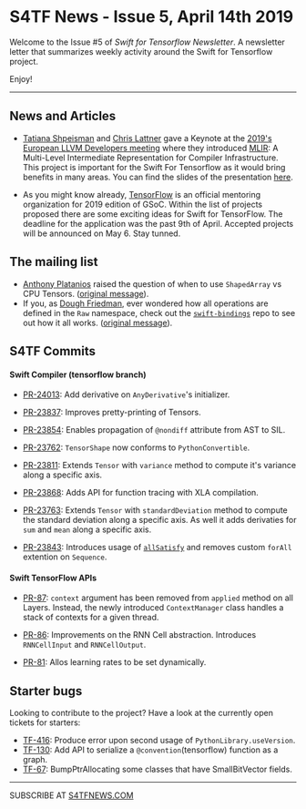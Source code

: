 S4TF News - Issue 5, April 14th 2019
===================

Welcome to the Issue #5 of *Swift for Tensorflow Newsletter*. A newsletter letter that summarizes weekly activity around the Swift for Tensorflow project.

Enjoy!

---

## News and Articles

* [Tatiana Shpeisman](https://dblp.uni-trier.de/pers/hd/s/Shpeisman:Tatiana) and [Chris Lattner](https://twitter.com/clattner_llvm?lang=en) gave a Keynote at the [2019's European LLVM Developers meeting](http://llvm.org/devmtg/2019-04/) where they introduced [MLIR](https://github.com/tensorflow/mlir): A Multi-Level Intermediate Representation for Compiler Infrastructure. This project is important for the Swift For Tensorflow as it would bring benefits in many areas. You can find the slides of the presentation [here](http://llvm.org/devmtg/2019-04/slides/Keynote-ShpeismanLattner-MLIR.pdf).

* As you might know already, [TensorFlow](https://summerofcode.withgoogle.com/organizations/6137730124218368/) is an official mentoring organization for 2019 edition of GSoC. Within the list of projects proposed there are some exciting ideas for Swift for TensorFlow. The deadline for the application was the past 9th of April. Accepted projects will be announced on May 6. Stay tunned.

## The mailing list

* [Anthony Platanios](https://twitter.com/eaplatanios) raised the question of when to use `ShapedArray` vs CPU Tensors. ([original message](https://groups.google.com/a/tensorflow.org/d/msg/swift/8BDkzQT9CVQ/stRy5S5qAwAJ)).
* If you, as [Dough Friedman](https://twitter.com/realdoug), ever wondered how all operations are defined in the `Raw` namespace, check out the [`swift-bindings`](https://github.com/tensorflow/swift-bindings) repo to see out how it all works. ([original message](https://groups.google.com/a/tensorflow.org/d/msg/swift/EXZ0asjo0HQ/Zp32_EE0AwAJ)).

## S4TF Commits

#### Swift Compiler (tensorflow branch)

* [PR-24013](https://github.com/apple/swift/pull/24013): Add derivative on `AnyDerivative`'s initializer.

* [PR-23837](https://github.com/apple/swift/pull/23837): Improves pretty-printing of Tensors.

* [PR-23854](https://github.com/apple/swift/pull/23854): Enables propagation of `@nondiff` attribute from AST to SIL.

* [PR-23762](https://github.com/apple/swift/pull/23762): `TensorShape` now conforms to `PythonConvertible`.

* [PR-23811](https://github.com/apple/swift/pull/23811): Extends `Tensor` with `variance` method to compute it's variance along a specific axis.

* [PR-23868](https://github.com/apple/swift/pull/23868): Adds API for function tracing with XLA compilation.

* [PR-23763](https://github.com/apple/swift/pull/23763): Extends `Tensor` with `standardDeviation` method to compute the standard deviation along a specific axis. As well it adds derivaties for `sum` and `mean` along a specific axis.

* [PR-23843](https://github.com/apple/swift/pull/23843): Introduces usage of [`allSatisfy`](https://developer.apple.com/documentation/swift/sequence/2996794-allsatisfy) and removes custom `forAll` extention on `Sequence`.

#### Swift TensorFlow APIs

* [PR-87](https://github.com/tensorflow/swift-apis/pull/87): `context` argument has been removed from `applied` method on all Layers. Instead, the newly introduced `ContextManager` class handles a stack of contexts for a given thread.

* [PR-86](https://github.com/tensorflow/swift-apis/pull/86): Improvements on the RNN Cell abstraction. Introduces `RNNCellInput` and `RNNCellOutput`.

* [PR-81](https://github.com/tensorflow/swift-apis/pull/81): Allos learning rates to be set dynamically. 

## Starter bugs

Looking to contribute to the project? Have a look at the currently open tickets for starters: 

* [TF-416](https://bugs.swift.org/browse/TF-416): Produce error upon second usage of `PythonLibrary.useVersion`.
* [TF-130](https://bugs.swift.org/browse/TF-130): Add API to serialize a `@convention`(tensorflow) function as a graph.
* [TF-67](https://bugs.swift.org/browse/TF-67):  BumpPtrAllocating some classes that have SmallBitVector fields.

---

SUBSCRIBE AT [S4TFNEWS.COM](https://www.s4tfnews.com/)
